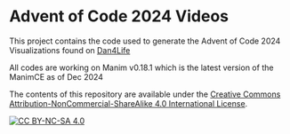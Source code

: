 # Advent of Code 2024 Videos

This project contains the code used to generate the Advent of Code 2024 Visualizations found on [Dan4Life](https://www.youtube.com/@dan4life)

All codes are working on Manim v0.18.1 which is the latest version of the ManimCE as of Dec 2024

The contents of this repository are available under the [Creative Commons Attribution-NonCommercial-ShareAlike 4.0 International License][cc-by-nc-sa].

[![CC BY-NC-SA 4.0][cc-by-nc-sa-image]][cc-by-nc-sa]

[cc-by-nc-sa]: http://creativecommons.org/licenses/by-nc-sa/4.0/
[cc-by-nc-sa-image]: https://licensebuttons.net/l/by-nc-sa/4.0/88x31.png
